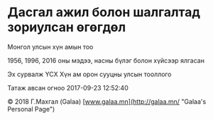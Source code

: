# Дасгал ажил болон шалгалтад зориулсан өгөгдөл

Монгол улсын хүн амын тоо

1956, 1996, 2016 оны мэдээ, насны бүлэг болон хүйсээр ялгасан

Эх сурвалж ҮСХ Хүн ам орон сууцны улсын тооллого

Татаж авсан огноо 2017-09-23 12:52:40

© 2018 Г.Махгал (Galaa) [www.galaa.mn](http://galaa.mn/ "Galaa's Personal Page")
